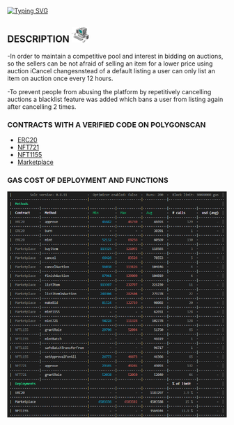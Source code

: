 [![Typing SVG](https://readme-typing-svg.herokuapp.com?font=Bungee+Inline&size=34&duration=7000&pause=1000&color=3F7400&center=true&width=970&lines=NFT+MARKETPLACE)](https://git.io/typing-svg)
## DESCRIPTION <img src=https://github.com/juuroudojo/juuroudojo/blob/main/images/image01.gif height = "35" />
-In order to maintain a competitive pool and interest in bidding on auctions, so the sellers can be not afraid of selling an item for a lower price using auction iCancel changesnstead of a default listing a user can only list an item on auction once every 12 hours.

-To prevent people from abusing the platform by repetitively cancelling auctions a blacklist feature was added which bans a user from listing again after cancelling 2 times.

### CONTRACTS WITH A VERIFIED CODE ON POLYGONSCAN

- [ERC20](https://mumbai.polygonscan.com/address/0xcEce18FBBDa539608F68a3716C1aDa2364E55174#code) 
- [NFT721](https://mumbai.polygonscan.com/address/0xA868B89e8685E34d1786B8c6112ac13e1a3B8a0A#code)
- [NFT1155](https://mumbai.polygonscan.com/address/0x5C9548E630815B511c689749C042e2767aBB558B#code)
- [Marketplace](https://mumbai.polygonscan.com/address/0x091952a1EB0f8E0344dbfD9D550c452B77C7b8f6#code)

### GAS COST OF DEPLOYMENT AND FUNCTIONS
![GAS](https://github.com/juuroudojo/juuroudojo/blob/main/images/image.png)
